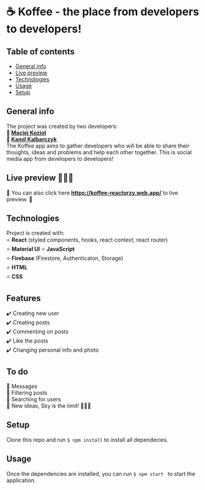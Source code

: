 # :coffee: Koffee - the place from developers to developers!

## Table of contents
* [General info](#general-info)
* [Live preview](#live-preview)
* [Technologies](#technologies)
* [Usage](#usage)
* [Setup](#setup)

## General info
The project was created by two developers:\
**:adult: [Maciej Kozioł](https://github.com/espezaliate)**\
**:man: [Kamil Kalbarczyk](https://github.com/Kamil-Kalbarczyk)**\
The Koffee app aims to gather developers who will be able to share their thoughts, ideas and problems and help each other together.
This is social media app from developers to developers!

## Live preview :rocket::rocket::rocket:
:champagne: You can also click here **https://koffee-reactorzy.web.app/** to live preview. :champagne:

## Technologies
Project is created with:\
:star: **React** (styled components, hooks, react context, react router)\
:star: **Material UI**
:star: **JavaScript**\
:star: **Firebase** (Firestore, Authenticaton, Storage)\
:star: **HTML**\
:star: **CSS**

	
## Features
:heavy_check_mark: Creating new user\
:heavy_check_mark: Creating posts\
:heavy_check_mark: Commenting on posts\
:heavy_check_mark: Like the posts\
:heavy_check_mark: Changing personal info and photo

## To do
:pushpin: Messages\
:pushpin: Filtering posts\
:pushpin: Searching for users\
:pushpin: New ideas, Sky is the limit! :rocket::rocket::rocket:

## Setup
Clone this repo and run ``` $ npm install ``` to install all dependecies.

## Usage 
Once the dependencies are installed, you can run ```$ npm start ```  to start the application.
